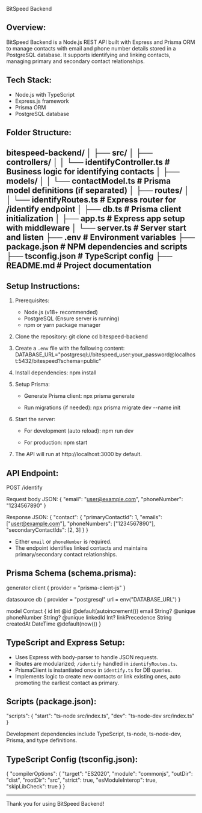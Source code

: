 BitSpeed Backend

Overview:
---------
BitSpeed Backend is a Node.js REST API built with Express and Prisma ORM
to manage contacts with email and phone number details stored in a PostgreSQL database.
It supports identifying and linking contacts, managing primary and secondary contact relationships.

Tech Stack:
-----------
- Node.js with TypeScript
- Express.js framework
- Prisma ORM
- PostgreSQL database

Folder Structure:
-----------------
bitespeed-backend/
│
├── src/
│   ├── controllers/
│   │    └── identifyController.ts        # Business logic for identifying contacts
│   ├── models/
│   │    └── contactModel.ts               # Prisma model definitions (if separated)
│   ├── routes/
│   │    └── identifyRoutes.ts             # Express router for /identify endpoint
│   ├── db.ts                             # Prisma client initialization
│   ├── app.ts                            # Express app setup with middleware
│   └── server.ts                         # Server start and listen
├── .env                                  # Environment variables
├── package.json                          # NPM dependencies and scripts
├── tsconfig.json                         # TypeScript config
├── README.md                             # Project documentation
-----------------
Setup Instructions:
-------------------
1. Prerequisites:
   - Node.js (v18+ recommended)
   - PostgreSQL (Ensure server is running)
   - npm or yarn package manager

2. Clone the repository:
   git clone <repo-url>
   cd bitespeed-backend

3. Create a `.env` file with the following content:
   DATABASE_URL="postgresql://bitespeed_user:your_password@localhost:5432/bitespeed?schema=public"

4. Install dependencies:
   npm install

5. Setup Prisma:
   - Generate Prisma client:
     npx prisma generate

   - Run migrations (if needed):
     npx prisma migrate dev --name init

6. Start the server:
   - For development (auto reload):
     npm run dev

   - For production:
     npm start

7. The API will run at http://localhost:3000 by default.

API Endpoint:
-------------
POST /identify

Request body JSON:
{
  "email": "user@example.com",
  "phoneNumber": "1234567890"
}

Response JSON:
{
  "contact": {
    "primaryContactId": 1,
    "emails": ["user@example.com"],
    "phoneNumbers": ["1234567890"],
    "secondaryContactIds": [2, 3]
  }
}

- Either `email` or `phoneNumber` is required.
- The endpoint identifies linked contacts and maintains primary/secondary contact relationships.

Prisma Schema (schema.prisma):
------------------------------
generator client {
  provider = "prisma-client-js"
}

datasource db {
  provider = "postgresql"
  url      = env("DATABASE_URL")
}

model Contact {
  id             Int      @id @default(autoincrement())
  email          String?  @unique
  phoneNumber    String?  @unique
  linkedId       Int?
  linkPrecedence String
  createdAt      DateTime @default(now())
}

TypeScript and Express Setup:
-----------------------------
- Uses Express with body-parser to handle JSON requests.
- Routes are modularized; `/identify` handled in `identifyRoutes.ts`.
- PrismaClient is instantiated once in `identify.ts` for DB queries.
- Implements logic to create new contacts or link existing ones,
  auto promoting the earliest contact as primary.

Scripts (package.json):
----------------------
"scripts": {
  "start": "ts-node src/index.ts",
  "dev": "ts-node-dev src/index.ts"
}

Development dependencies include TypeScript, ts-node, ts-node-dev, Prisma, and type definitions.

TypeScript Config (tsconfig.json):
----------------------------------
{
  "compilerOptions": {
    "target": "ES2020",
    "module": "commonjs",
    "outDir": "dist",
    "rootDir": "src",
    "strict": true,
    "esModuleInterop": true,
    "skipLibCheck": true
  }
}

---

Thank you for using BitSpeed Backend!

